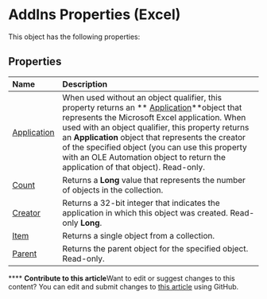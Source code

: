 
# AddIns Properties (Excel)
This object has the following properties:

## Properties



|**Name**|**Description**|
|:-----|:-----|
| [Application](2feb430b-a65d-6298-b3b6-bb4eb3c2b373.md)|When used without an object qualifier, this property returns an  ** [Application](19b73597-5cf9-4f56-8227-b5211f657f6f.md)**object that represents the Microsoft Excel application. When used with an object qualifier, this property returns an  **Application** object that represents the creator of the specified object (you can use this property with an OLE Automation object to return the application of that object). Read-only.|
| [Count](ed72ad41-e673-05dd-780c-5a3612af0ba2.md)|Returns a  **Long** value that represents the number of objects in the collection.|
| [Creator](8fc7772e-1837-5336-9ae7-eca7f0dc14af.md)|Returns a 32-bit integer that indicates the application in which this object was created. Read-only  **Long**.|
| [Item](417987d5-322c-2784-c51e-18a1fa7578d1.md)|Returns a single object from a collection.|
| [Parent](642d2659-a972-0c2f-b3a6-aedc74ceafe5.md)|Returns the parent object for the specified object. Read-only.|

****   **Contribute to this article**Want to edit or suggest changes to this content? You can edit and submit changes to  [this article](https://github.com/jhershey00/VBA_Excel_Test/OpenXMLCon/articles/85da26b3-94cf-43ac-b34c-2dd7e74e2793.md) using GitHub.

